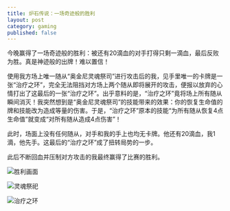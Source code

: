 ```yaml
---
title: 炉石传说：一场奇迹般的胜利
layout: post
category: gaming
published: false
---
```


今晚赢得了一场奇迹般的胜利：被还有20滴血的对手打得只剩一滴血，最后反败为胜。真是神迹般的出牌！难以置信！

使用我方场上唯一随从“奥金尼灵魂祭司”进行攻击后的我，见手里唯一的卡牌是一张“治疗之环”，完全无法阻挡对方场上两个随从即将展开的攻击，便报以放弃的心情打出了这最后的一张“治疗之环”。出乎意料的是，“治疗之环”竟将场上所有随从瞬间消灭！我突然想到是“奥金尼灵魂祭司”的技能带来的效果：你的恢复生命值的牌和技能改为造成等量的伤害。于是，“治疗之环”原本的技能“为所有随从恢复4点生命值”就变成“对所有随从造成4点伤害”！

此时，场面上没有任何随从，对手和我的手上也均无卡牌。他还有20滴血，我1滴，他先手。这最后的“治疗之环”成了扭转局势的一步。

此后不断回血并压制对方攻击的我最终赢得了比赛的胜利。

![胜利画面](https://i.imgur.com/qcYIN5Y.jpg)

![灵魂祭祀](https://i.imgur.com/JuJcaUZ.png)

![治疗之环](https://i.imgur.com/fgWc7nh.png)